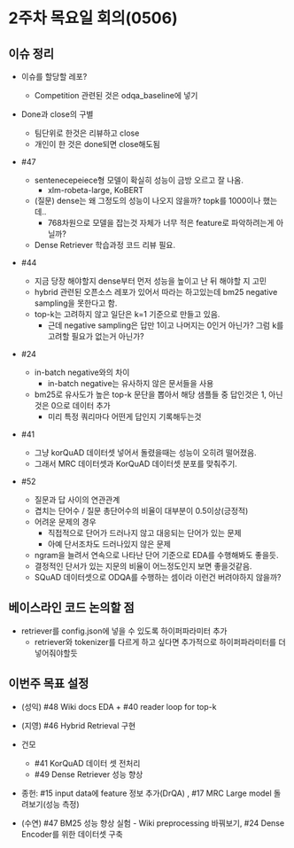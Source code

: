 # 2주차 목요일 회의(0506)

## 이슈 정리

* 이슈를 할당할 레포?
    * Competition 관련된 것은 odqa_baseline에 넣기

* Done과 close의 구별
    * 팀단위로 한것은 리뷰하고 close
    * 개인이 한 것은 done되면 close해도됨

* #47
    * sentenecepeiece형 모델이 확실히 성능이 금방 오르고 잘 나옴.
        * xlm-robeta-large, KoBERT
    * (질문) dense는 왜 그정도의 성능이 나오지 않을까? topk를 1000이나 했는데..
        * 768차원으로 모델을 잡는것 자체가 너무 적은 feature로 파악하려는게 아닐까?
    * Dense Retriever 학습과정 코드 리뷰 필요.

* #44
    * 지금 당장 해야할지 dense부터 먼저 성능을 높이고 난 뒤 해야할 지 고민
    * hybrid 관련된 오픈소스 레포가 있어서 따라는 하고있는데 bm25 negative sampling을 못한다고 함.
    * top-k는 고려하지 않고 일단은 k=1 기준으로 만들고 있음.
        * 근데 negative sampling은 답만 1이고 나머지는 0인거 아닌가? 그럼 k를 고려할 필요가 없는거 아닌가?

* #24
    * in-batch negative와의 차이
        * in-batch negative는 유사하지 않은 문서들을 사용
    * bm25로 유사도가 높은 top-k 문단을 뽑아서 해당 샘플들 중 답인것은 1, 아닌것은 0으로 데이터 추가
        * 미리 특정 쿼리마다 어떤게 답인지 기록해두는것

* #41
    * 그냥 korQuAD 데이터셋 넣어서 돌렸을때는 성능이 오히려 떨어졌음.
    * 그래서 MRC 데이터셋과 KorQuAD 데이터셋 분포를 맞춰주기.

* #52
    * 질문과 답 사이의 연관관계
    * 겹치는 단어수 / 질문 총단어수의 비율이 대부분이 0.5이상(긍정적)
    * 어려운 문제의 경우
        * 직접적으로 단어가 드러나지 않고 대응되는 단어가 있는 문제
        * 아예 단서조차도 드러나있지 않은 문제
    * ngram을 늘려서 연속으로 나타난 단어 기준으로 EDA를 수행해봐도 좋을듯.
    * 결정적인 단서가 있는 지문의 비율이 어느정도인지 보면 좋을것같음.
    * SQuAD 데이터셋으로 ODQA를 수행하는 셈이라 이런건 버려야하지 않을까?



## 베이스라인 코드 논의할 점

* retriever를 config.json에 넣을 수 있도록 하이퍼파라미터 추가
    * retriever와 tokenizer를 다르게 하고 싶다면 추가적으로 하이퍼파라미터를 더 넣어줘야할듯

## 이번주 목표 설정

* (성익) #48 Wiki docs EDA + #40 reader loop for top-k

* (지영) #46 Hybrid Retrieval 구현

* 건모
    - #41 KorQuAD 데이터 셋 전처리
    - #49 Dense Retriever 성능 향상
* 종헌: #15 input data에 feature 정보 추가(DrQA) , #17 MRC Large model 돌려보기(성능 측정) 
* (수연) #47 BM25 성능 향상 실험 - Wiki preprocessing 바꿔보기, #24 Dense Encoder를 위한 데이터셋 구축
